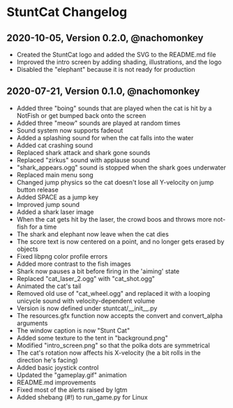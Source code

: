 # StuntCat Changelog

## 2020-10-05, Version 0.2.0, @nachomonkey

* Created the StuntCat logo and added the SVG to the README.md file
* Improved the intro screen by adding shading, illustrations, and the logo
* Disabled the "elephant" because it is not ready for production

## 2020-07-21, Version 0.1.0, @nachomonkey

* Added three "boing" sounds that are played when the cat is hit by a NotFish or get bumped back onto the screen
* Added three "meow" sounds are played at random times
* Sound system now supports fadeout
* Added a splashing sound for when the cat falls into the water
* Added cat crashing sound
* Replaced shark attack and shark gone sounds
* Replaced "zirkus" sound with applause sound
* "shark_appears.ogg" sound is stopped when the shark goes underwater
* Replaced main menu song
* Changed jump physics so the cat doesn't lose all Y-velocity on jump button release
* Added SPACE as a jump key
* Improved jump sound
* Added a shark laser image
* When the cat gets hit by the laser, the crowd boos and throws more not-fish for a time
* The shark and elephant now leave when the cat dies
* The score text is now centered on a point, and no longer gets erased by objects
* Fixed libpng color profile errors
* Added more contrast to the fish images
* Shark now pauses a bit before firing in the 'aiming' state
* Replaced "cat_laser_2.ogg" with "cat_shot.ogg"
* Animated the cat's tail
* Removed old use of "cat\_wheel.ogg" and replaced it with a looping unicycle sound with velocity-dependent volume
* Version is now defined under stuntcat/\_\_init\_\_.py
* The resources.gfx function now accepts the convert and convert\_alpha arguments
* The window caption is now "Stunt Cat"
* Added some texture to the tent in "background.png"
* Modified "intro_screen.png" so that the polka dots are symmetrical
* The cat's rotation now affects his X-velocity (he a bit rolls in the direction he's facing)
* Added basic joystick control
* Updated the "gameplay.gif" animation
* README.md improvements
* Fixed most of the alerts raised by lgtm
* Added shebang (#!) to run_game.py for Linux
